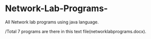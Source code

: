 # Network-Lab-Programs-
All Network lab programs using java language.

/Total 7 programs are there in this text file(networklabprograms.docx).
